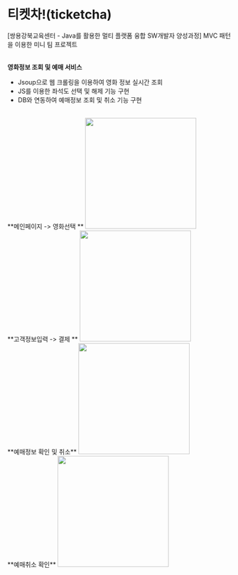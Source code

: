 # 티켓차!(ticketcha)
[쌍용강북교육센터 - Java를 활용한 멀티 플랫폼 융합 SW개발자 양성과정] MVC 패턴을 이용한 미니 팀 프로젝트<br>
<br>

**영화정보 조회 및 예매 서비스**
 - Jsoup으로 웹 크롤링을 이용하여 영화 정보 실시간 조회<br>
 - JS를 이용한 좌석도 선택 및 해제 기능 구현<br>
 - DB와 연동하여 예매정보 조회 및 취소 기능 구현
<br>
**메인페이지 -> 영화선택 **
<img src="https://user-images.githubusercontent.com/87021484/135799515-e38f7663-8390-4ba6-ae34-748db6c724d4.gif" height="250">
<br>
**고객정보입력 -> 결제 **
<img src="https://user-images.githubusercontent.com/87021484/135800356-1bd0c1be-5bf5-4bc4-a6f5-a9f54d91db10.gif" height="250">
<br>
**예매정보 확인 및 취소**
<img src="https://user-images.githubusercontent.com/87021484/135800363-a040083f-3f70-4c1a-8aeb-3108ba152c78.gif" height="250">
<br>
**예매취소 확인**
<img src="https://user-images.githubusercontent.com/87021484/135800365-c5105f3d-6517-4f40-a3ba-d861cd850008.gif" height="250">
